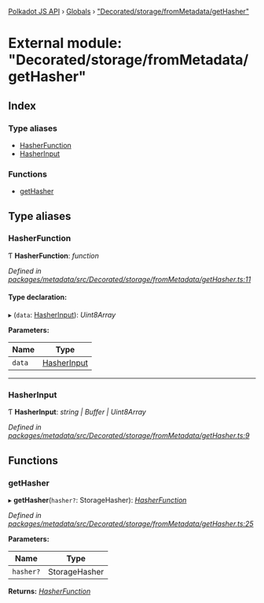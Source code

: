 [Polkadot JS API](../README.md) › [Globals](../globals.md) › ["Decorated/storage/fromMetadata/getHasher"](_decorated_storage_frommetadata_gethasher_.md)

# External module: "Decorated/storage/fromMetadata/getHasher"

## Index

### Type aliases

* [HasherFunction](_decorated_storage_frommetadata_gethasher_.md#hasherfunction)
* [HasherInput](_decorated_storage_frommetadata_gethasher_.md#hasherinput)

### Functions

* [getHasher](_decorated_storage_frommetadata_gethasher_.md#gethasher)

## Type aliases

###  HasherFunction

Ƭ **HasherFunction**: *function*

*Defined in [packages/metadata/src/Decorated/storage/fromMetadata/getHasher.ts:11](https://github.com/polkadot-js/api/blob/64a4bb2e1/packages/metadata/src/Decorated/storage/fromMetadata/getHasher.ts#L11)*

#### Type declaration:

▸ (`data`: [HasherInput](_decorated_storage_frommetadata_gethasher_.md#hasherinput)): *Uint8Array*

**Parameters:**

Name | Type |
------ | ------ |
`data` | [HasherInput](_decorated_storage_frommetadata_gethasher_.md#hasherinput) |

___

###  HasherInput

Ƭ **HasherInput**: *string | Buffer | Uint8Array*

*Defined in [packages/metadata/src/Decorated/storage/fromMetadata/getHasher.ts:9](https://github.com/polkadot-js/api/blob/64a4bb2e1/packages/metadata/src/Decorated/storage/fromMetadata/getHasher.ts#L9)*

## Functions

###  getHasher

▸ **getHasher**(`hasher?`: StorageHasher): *[HasherFunction](_decorated_storage_frommetadata_gethasher_.md#hasherfunction)*

*Defined in [packages/metadata/src/Decorated/storage/fromMetadata/getHasher.ts:25](https://github.com/polkadot-js/api/blob/64a4bb2e1/packages/metadata/src/Decorated/storage/fromMetadata/getHasher.ts#L25)*

**Parameters:**

Name | Type |
------ | ------ |
`hasher?` | StorageHasher |

**Returns:** *[HasherFunction](_decorated_storage_frommetadata_gethasher_.md#hasherfunction)*
